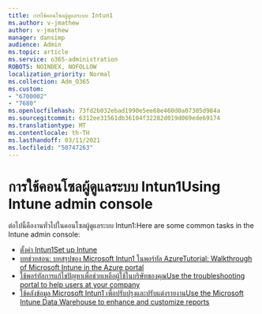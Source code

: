 ```yaml
---
title: การใช้คอนโซลผู้ดูแลระบบ Intun1
ms.author: v-jmathew
author: v-jmathew
manager: dansimp
audience: Admin
ms.topic: article
ms.service: o365-administration
ROBOTS: NOINDEX, NOFOLLOW
localization_priority: Normal
ms.collection: Adm_O365
ms.custom:
- "6700002"
- "7680"
ms.openlocfilehash: 73fd2b032ebad1990e5ee68e460d0a07305d984a
ms.sourcegitcommit: 6312ee31561db36104f32282d019d069ede69174
ms.translationtype: MT
ms.contentlocale: th-TH
ms.lasthandoff: 03/11/2021
ms.locfileid: "50747263"
---
```

# <a name="using-intune-admin-console"></a><span data-ttu-id="7bad2-102">การใช้คอนโซลผู้ดูแลระบบ Intun1</span><span class="sxs-lookup"><span data-stu-id="7bad2-102">Using Intune admin console</span></span>

<span data-ttu-id="7bad2-103">ต่อไปนี้คืองานทั่วไปในคอนโซลผู้ดูแลระบบ Intun1:</span><span class="sxs-lookup"><span data-stu-id="7bad2-103">Here are some common tasks in the Intune admin console:</span></span>

- [<span data-ttu-id="7bad2-104">ตั้งค่า Intun1</span><span class="sxs-lookup"><span data-stu-id="7bad2-104">Set up Intune</span></span>](https://docs.microsoft.com/mem/intune/fundamentals/setup-steps)
- [<span data-ttu-id="7bad2-105">บทช่วยสอน: บทสรุปของ Microsoft Intun1 ในพอร์ทัล Azure</span><span class="sxs-lookup"><span data-stu-id="7bad2-105">Tutorial: Walkthrough of Microsoft Intune in the Azure portal</span></span>](https://docs.microsoft.com/mem/intune/fundamentals/tutorial-walkthrough-intune-portal)
- [<span data-ttu-id="7bad2-106">ใช้พอร์ทัลการแก้ไขปัญหาเพื่อช่วยเหลือผู้ใช้ในบริษัทของคุณ</span><span class="sxs-lookup"><span data-stu-id="7bad2-106">Use the troubleshooting portal to help users at your company</span></span>](https://docs.microsoft.com/mem/intune/fundamentals/help-desk-operators)
- [<span data-ttu-id="7bad2-107">ใช้คลังข้อมูล Microsoft Intun1 เพื่อปรับปรุงและปรับแต่งรายงาน</span><span class="sxs-lookup"><span data-stu-id="7bad2-107">Use the Microsoft Intune Data Warehouse to enhance and customize reports</span></span>](https://docs.microsoft.com/mem/intune/developer/reports-nav-create-intune-reports)

